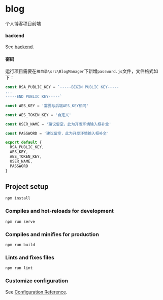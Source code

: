 # blog

个人博客项目前端

#### backend
See [backend](https://github.com/SakuraLong/backend).

#### 密码

运行项目需要在`根目录\src\BlogManager`下新增`password.js`文件，文件格式如下：
```javascript
const RSA_PUBLIC_KEY = `-----BEGIN PUBLIC KEY-----
...
-----END PUBLIC KEY-----`

const AES_KEY = '需要与后端AES_KEY相同'

const AES_TOKEN_KEY = '自定义'

const USER_NAME = '建议留空，此为开发环境输入框补全'

const PASSWORD = '建议留空，此为开发环境输入框补全'

export default {
  RSA_PUBLIC_KEY,
  AES_KEY,
  AES_TOKEN_KEY,
  USER_NAME,
  PASSWORD
}

```

## Project setup
```
npm install
```

### Compiles and hot-reloads for development
```
npm run serve
```

### Compiles and minifies for production
```
npm run build
```

### Lints and fixes files
```
npm run lint
```

### Customize configuration
See [Configuration Reference](https://cli.vuejs.org/config/).

